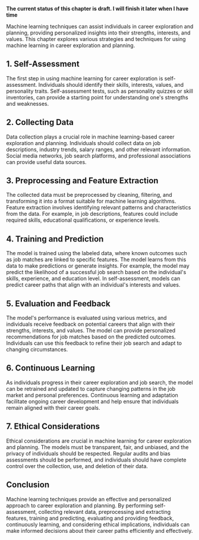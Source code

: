 **The current status of this chapter is draft. I will finish it later when I have time**

Machine learning techniques can assist individuals in career exploration and planning, providing personalized insights into their strengths, interests, and values. This chapter explores various strategies and techniques for using machine learning in career exploration and planning.

**1. Self-Assessment**
----------------------

The first step in using machine learning for career exploration is self-assessment. Individuals should identify their skills, interests, values, and personality traits. Self-assessment tests, such as personality quizzes or skill inventories, can provide a starting point for understanding one's strengths and weaknesses.

**2. Collecting Data**
----------------------

Data collection plays a crucial role in machine learning-based career exploration and planning. Individuals should collect data on job descriptions, industry trends, salary ranges, and other relevant information. Social media networks, job search platforms, and professional associations can provide useful data sources.

**3. Preprocessing and Feature Extraction**
-------------------------------------------

The collected data must be preprocessed by cleaning, filtering, and transforming it into a format suitable for machine learning algorithms. Feature extraction involves identifying relevant patterns and characteristics from the data. For example, in job descriptions, features could include required skills, educational qualifications, or experience levels.

**4. Training and Prediction**
------------------------------

The model is trained using the labeled data, where known outcomes such as job matches are linked to specific features. The model learns from this data to make predictions or generate insights. For example, the model may predict the likelihood of a successful job search based on the individual's skills, experience, and education level. In self-assessment, models can predict career paths that align with an individual's interests and values.

**5. Evaluation and Feedback**
------------------------------

The model's performance is evaluated using various metrics, and individuals receive feedback on potential careers that align with their strengths, interests, and values. The model can provide personalized recommendations for job matches based on the predicted outcomes. Individuals can use this feedback to refine their job search and adapt to changing circumstances.

**6. Continuous Learning**
--------------------------

As individuals progress in their career exploration and job search, the model can be retrained and updated to capture changing patterns in the job market and personal preferences. Continuous learning and adaptation facilitate ongoing career development and help ensure that individuals remain aligned with their career goals.

**7. Ethical Considerations**
-----------------------------

Ethical considerations are crucial in machine learning for career exploration and planning. The models must be transparent, fair, and unbiased, and the privacy of individuals should be respected. Regular audits and bias assessments should be performed, and individuals should have complete control over the collection, use, and deletion of their data.

**Conclusion**
--------------

Machine learning techniques provide an effective and personalized approach to career exploration and planning. By performing self-assessment, collecting relevant data, preprocessing and extracting features, training and predicting, evaluating and providing feedback, continuously learning, and considering ethical implications, individuals can make informed decisions about their career paths efficiently and effectively.
